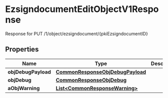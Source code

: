 

# EzsigndocumentEditObjectV1Response

Response for PUT /1/object/ezsigndocument/{pkiEzsigndocumentID}

## Properties

| Name | Type | Description | Notes |
|------------ | ------------- | ------------- | -------------|
|**objDebugPayload** | [**CommonResponseObjDebugPayload**](CommonResponseObjDebugPayload.md) |  |  |
|**objDebug** | [**CommonResponseObjDebug**](CommonResponseObjDebug.md) |  |  [optional] |
|**aObjWarning** | [**List&lt;CommonResponseWarning&gt;**](CommonResponseWarning.md) |  |  [optional] |



